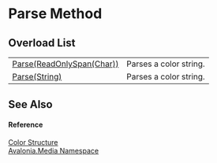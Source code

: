 # Parse Method


## Overload List
<table>
<tr>
<td><a href="M_Avalonia_Media_Color_Parse">Parse(ReadOnlySpan(Char))</a></td>
<td>Parses a color string.</td>
</tr>
<tr>
<td><a href="M_Avalonia_Media_Color_Parse_1">Parse(String)</a></td>
<td>Parses a color string.</td>
</tr>
</table>

## See Also


#### Reference
<a href="T_Avalonia_Media_Color">Color Structure</a>  
<a href="N_Avalonia_Media">Avalonia.Media Namespace</a>  

